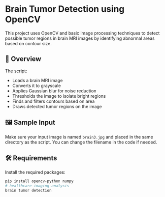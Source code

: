 # Brain Tumor Detection using OpenCV

This project uses OpenCV and basic image processing techniques to detect possible tumor regions in brain MRI images by identifying abnormal areas based on contour size.

## 🧠 Overview

The script:
- Loads a brain MRI image
- Converts it to grayscale
- Applies Gaussian blur for noise reduction
- Thresholds the image to isolate bright regions
- Finds and filters contours based on area
- Draws detected tumor regions on the image

## 🖼️ Sample Input
Make sure your input image is named `brain3.jpg` and placed in the same directory as the script. You can change the filename in the code if needed.

## 🛠 Requirements

Install the required packages:
```bash
pip install opencv-python numpy
# healthcare-imaging-analysis
brain tumor detection 
